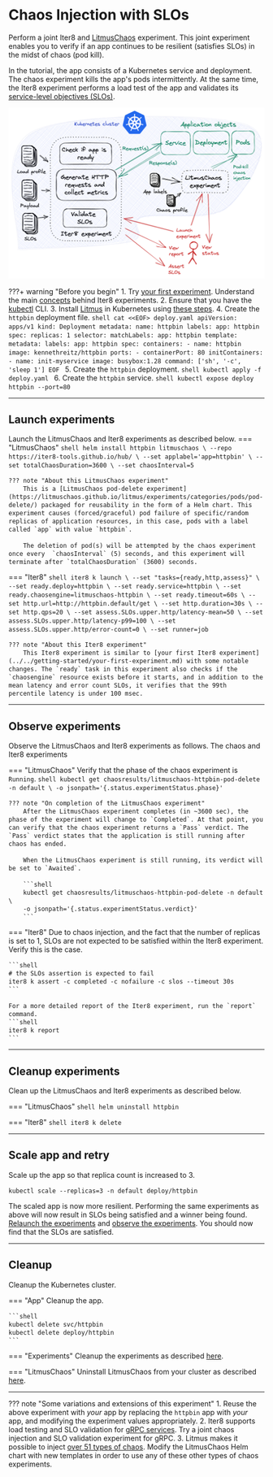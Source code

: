 # Chaos Injection with SLOs

Perform a joint Iter8 and [LitmusChaos](https://litmuschaos.io/) experiment. This joint experiment enables you to verify if an app continues to be resilient (satisfies SLOs) in the midst of chaos (pod kill).

In the tutorial, the app consists of a Kubernetes service and deployment. The chaos experiment kills the app's pods intermittently. At the same time, the Iter8 experiment performs a load test of the app and validates its [service-level objectives (SLOs)](../../getting-started/concepts.md#service-level-objectives). 


![Chaos with SLO Validation](images/slo-validation-chaos.png)

???+ warning "Before you begin"
    1. Try [your first experiment](../../getting-started/your-first-experiment.md). Understand the main [concepts](../../getting-started/concepts.md) behind Iter8 experiments.
    2. Ensure that you have the [kubectl](https://kubernetes.io/docs/reference/kubectl/) CLI.
    3. Install [Litmus](https://litmuschaos.io/) in Kubernetes using [these steps](https://docs.litmuschaos.io/docs/getting-started/installation).
    4. Create the `httpbin` deployment file.
    ```shell
    cat <<EOF> deploy.yaml
    apiVersion: apps/v1
    kind: Deployment
    metadata:
      name: httpbin
      labels:
        app: httpbin
    spec:
      replicas: 1
      selector:
        matchLabels:
          app: httpbin
      template:
        metadata:
          labels:
            app: httpbin
        spec:
          containers:
          - name: httpbin
            image: kennethreitz/httpbin
            ports:
            - containerPort: 80
          initContainers:
          - name: init-myservice
            image: busybox:1.28
            command: ['sh', '-c', 'sleep 1']
    EOF
    ```
    5. Create the `httpbin` deployment.
    ```shell
    kubectl apply -f deploy.yaml
    ```
    6. Create the `httpbin` service.
    ```shell
    kubectl expose deploy httpbin --port=80
    ```

***

## Launch experiments
Launch the LitmusChaos and Iter8 experiments as described below.
=== "LitmusChaos"
    ```shell
    helm install httpbin litmuschaos \
    --repo https://iter8-tools.github.io/hub/ \
    --set applabel='app=httpbin' \
    --set totalChaosDuration=3600 \
    --set chaosInterval=5
    ```

    ??? note "About this LitmusChaos experiment"
        This is a [LitmusChaos pod-delete experiment](https://litmuschaos.github.io/litmus/experiments/categories/pods/pod-delete/) packaged for reusability in the form of a Helm chart. This experiment causes (forced/graceful) pod failure of specific/random replicas of application resources, in this case, pods with a label called `app` with value `httpbin`.

        The deletion of pod(s) will be attempted by the chaos experiment once every  `chaosInterval` (5) seconds, and this experiment will terminate after `totalChaosDuration` (3600) seconds.

=== "Iter8" 
    ```shell
    iter8 k launch \
    --set "tasks={ready,http,assess}" \
    --set ready.deploy=httpbin \
    --set ready.service=httpbin \
    --set ready.chaosengine=litmuschaos-httpbin \
    --set ready.timeout=60s \
    --set http.url=http://httpbin.default/get \
    --set http.duration=30s \
    --set http.qps=20 \
    --set assess.SLOs.upper.http/latency-mean=50 \
    --set assess.SLOs.upper.http/latency-p99=100 \
    --set assess.SLOs.upper.http/error-count=0 \
    --set runner=job
    ```

    ??? note "About this Iter8 experiment"
        This Iter8 experiment is similar to [your first Iter8 experiment](../../getting-started/your-first-experiment.md) with some notable changes. The `ready` task in this experiment also checks if the `chaosengine` resource exists before it starts, and in addition to the mean latency and error count SLOs, it verifies that the 99th percentile latency is under 100 msec.

*** 

## Observe experiments
Observe the LitmusChaos and Iter8 experiments as follows. The chaos and Iter8 experiments 

=== "LitmusChaos"
    Verify that the phase of the chaos experiment is `Running`.
    ```shell
    kubectl get chaosresults/litmuschaos-httpbin-pod-delete -n default \
    -o jsonpath='{.status.experimentStatus.phase}'
    ```

    ??? note "On completion of the LitmusChaos experiment"
        After the LitmusChaos experiment completes (in ~3600 sec), the phase of the experiment will change to `Completed`. At that point, you can verify that the chaos experiment returns a `Pass` verdict. The `Pass` verdict states that the application is still running after chaos has ended.

        When the LitmusChaos experiment is still running, its verdict will be set to `Awaited`.

        ```shell
        kubectl get chaosresults/litmuschaos-httpbin-pod-delete -n default \
        -o jsonpath='{.status.experimentStatus.verdict}'
        ```

=== "Iter8"
    Due to chaos injection, and the fact that the number of replicas is set to 1, SLOs are not expected to be satisfied within the Iter8 experiment. Verify this is the case.

    ```shell
    # the SLOs assertion is expected to fail
    iter8 k assert -c completed -c nofailure -c slos --timeout 30s
    ```

    For a more detailed report of the Iter8 experiment, run the `report` command.
    ```shell
    iter8 k report
    ```

***

## Cleanup experiments

Clean up the LitmusChaos and Iter8 experiments as described below.

=== "LitmusChaos"
    ```shell
    helm uninstall httpbin
    ```

=== "Iter8"
    ```shell
    iter8 k delete
    ```

***

## Scale app and retry
Scale up the app so that replica count is increased to 3. 
```shell
kubectl scale --replicas=3 -n default deploy/httpbin
```

The scaled app is now more resilient. Performing the same experiments as above will now result in SLOs being satisfied and a winner being found. [Relaunch the experiments](#launch-experiments) and [observe the experiments](#observe-experiments). You should now find that the SLOs are satisfied.

***

## Cleanup

Cleanup the Kubernetes cluster.

=== "App"
    Cleanup the app.

    ```shell
    kubectl delete svc/httpbin
    kubectl delete deploy/httpbin
    ```

=== "Experiments"
    Cleanup the experiments as described [here](#cleanup-experiments).

=== "LitmusChaos"
    Uninstall LitmusChaos from your cluster as described [here](https://docs.litmuschaos.io/docs/user-guides/uninstall-litmus/).

***

??? note "Some variations and extensions of this experiment"
    1. Reuse the above experiment with *your* app by replacing the `httpbin` app with *your* app, and modifying the experiment values appropriately.
    2. Iter8 supports load testing and SLO validation for [gRPC services](../load-test-grpc.md). Try a joint chaos injection and SLO validation experiment for gRPC.
    3. Litmus makes it possible to inject [over 51 types of chaos](https://hub.litmuschaos.io/). Modify the LitmusChaos Helm chart with new templates in order to use any of these other types of chaos experiments.
